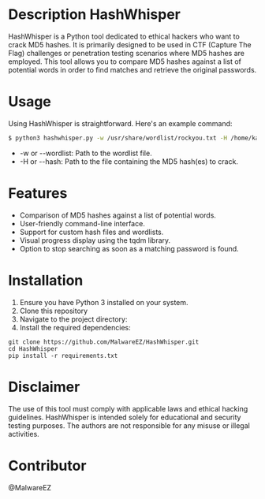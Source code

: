 # Description HashWhisper

HashWhisper is a Python tool dedicated to ethical hackers who want to crack MD5 hashes. It is primarily designed to be used in CTF (Capture The Flag) challenges or penetration testing scenarios where MD5 hashes are employed. This tool allows you to compare MD5 hashes against a list of potential words in order to find matches and retrieve the original passwords.
# Usage
Using HashWhisper is straightforward. Here's an example command:

```sh
$ python3 hashwhisper.py -w /usr/share/wordlist/rockyou.txt -H /home/kali/hash.txt
```
* -w or --wordlist: Path to the wordlist file.
* -H or --hash: Path to the file containing the MD5 hash(es) to crack.

# Features
* Comparison of MD5 hashes against a list of potential words.
* User-friendly command-line interface.
* Support for custom hash files and wordlists.
* Visual progress display using the tqdm library.
* Option to stop searching as soon as a matching password is found.

# Installation
1. Ensure you have Python 3 installed on your system.
1. Clone this repository
1. Navigate to the project directory: 
1. Install the required dependencies: 
```
git clone https://github.com/MalwareEZ/HashWhisper.git
cd HashWhisper
pip install -r requirements.txt
```

# Disclaimer
The use of this tool must comply with applicable laws and ethical hacking guidelines. HashWhisper is intended solely for educational and security testing purposes. The authors are not responsible for any misuse or illegal activities.

# Contributor
@MalwareEZ
